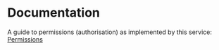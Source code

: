 # Documentation

A guide to permissions (authorisation) as implemented by this service:
[Permissions](permissions.md)
